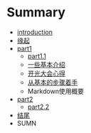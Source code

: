 # Summary

* [introduction](README.md)
* [缘起](source/begin.md)
* [part1](./source/part1/introduction)
   * [part1.1](./source/part1/一些基本介绍.md)
   * [一些基本介绍](yi_xie_ji_ben_jie_shao.md)
   * [开光大会心得](Kai_guang_da_hui_xin_de.md)
   * [从基本的步骤着手](source/从基本的步骤着手.md)
   * Markdown使用概要
* [part2](./source/part2/introduction)
   * [part2.2](./source/part2/1.md)
* [结尾](./source/end.md)
* SUMN

